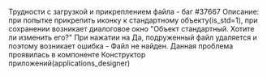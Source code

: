
Трудности с загрузкой и прикреплением файла - баг #37667
Описание: при попытке прикрепить иконку к стандартному объекту(is_std=1), при сохранении возникает диалоговое окно "Объект стандартный. Хотите ли изменить его?"
При нажатии на Да, подруженный файл удаляется и поэтому возникает ошибка - Файл не найден. Данная проблема проявилась в компоненте Конструктор приложений(applications_designer)
